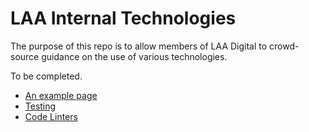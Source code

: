 # LAA Internal Technologies

The purpose of this repo is to allow members of LAA Digital to crowd-source
guidance on the use of various technologies.

To be completed.

* [An example page](example.md)
* [Testing](testing.md)
* [Code Linters](code_linters.md)
